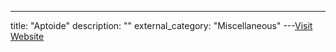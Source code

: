 ---
title: "Aptoide"
description: ""
external_category: "Miscellaneous"
---[Visit Website](https://aptoide.com/)

